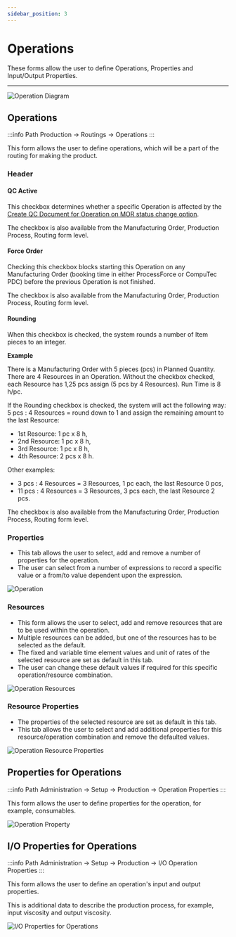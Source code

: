 ```yaml
---
sidebar_position: 3
---
```


# Operations

These forms allow the user to define Operations, Properties and Input/Output Properties.

---

![Operation Diagram](./media/operations/operations-diagram.webp)

## Operations

:::info Path
Production → Routings → Operations
:::

This form allows the user to define operations, which will be a part of the routing for making the product.

### Header

#### QC Active

This checkbox determines whether a specific Operation is affected by the [Create QC Document for Operation on MOR status change option](/docs/processforce/user-guide/system-initialization/general-settings/qc-tab).

The checkbox is also available from the Manufacturing Order, Production Process, Routing form level.

#### Force Order

Checking this checkbox blocks starting this Operation on any Manufacturing Order (booking time in either ProcessForce or CompuTec PDC) before the previous Operation is not finished.

The checkbox is also available from the Manufacturing Order, Production Process, Routing form level.

#### Rounding

When this checkbox is checked, the system rounds a number of Item pieces to an integer.

**Example**

There is a Manufacturing Order with 5 pieces (pcs) in Planned Quantity. There are 4 Resources in an Operation. Without the checkbox checked, each Resource has 1,25 pcs assign (5 pcs by 4 Resources). Run Time is 8 h/pc.

If the Rounding checkbox is checked, the system will act the following way: 5 pcs : 4 Resources = round down to 1 and assign the remaining amount to the last Resource:

- 1st Resource: 1 pc x 8 h,
- 2nd Resource: 1 pc x 8 h,
- 3rd Resource: 1 pc x 8 h,
- 4th Resource: 2 pcs x 8 h.

Other examples:

- 3 pcs : 4 Resources = 3 Resources, 1 pc each, the last Resource 0 pcs,
- 11 pcs : 4 Resources = 3 Resources, 3 pcs each, the last Resource 2 pcs.

The checkbox is also available from the Manufacturing Order, Production Process, Routing form level.

### Properties

- This tab allows the user to select, add and remove a number of properties for the operation.
- The user can select from a number of expressions to record a specific value or a from/to value dependent upon the expression.

![Operation](./media/operations/operation.webp)

### Resources

- This form allows the user to select, add and remove resources that are to be used within the operation.
- Multiple resources can be added, but one of the resources has to be selected as the default.
- The fixed and variable time element values and unit of rates of the selected resource are set as default in this tab.
- The user can change these default values if required for this specific operation/resource combination.

![Operation Resources](./media/operations/operation-resources.webp)

### Resource Properties

- The properties of the selected resource are set as default in this tab.
- This tab allows the user to select and add additional properties for this resource/operation combination and remove the defaulted values.

![Operation Resource Properties](./media/operations/operation-resource-properties.webp)

## Properties for Operations

:::info Path
    Administration → Setup → Production → Operation Properties
:::

This form allows the user to define properties for the operation, for example, consumables.

![Operation Property](./media/operations/operation-property.webp)

## I/O Properties for Operations

:::info Path
    Administration → Setup → Production → I/O Operation Properties
:::

This form allows the user to define an operation's input and output properties.

This is additional data to describe the production process, for example, input viscosity and output viscosity.

![I/O Properties for Operations](./media/operations/i-o-property.webp)
